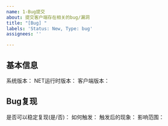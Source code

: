 ```yaml
---
name: 1-Bug提交
about: 提交客户端存在相关的bug/漏洞
title: "[Bug] "
labels: 'Status: New, Type: bug'
assignees: ''

---
```


## 基本信息
系统版本：
NET运行时版本：
客户端版本：

## Bug复现
是否可以稳定复现(是/否)：
如何触发：
触发后的现象：
影响范围：

<!-- (我是一个填写示例，可删除)
标题：[Bug] 使用中文输入法打字会导致客户端闪退

## 基本信息
系统版本：Windows11 24H2 x64 26100.4770
NET运行时版本：6.0.36 x64
客户端版本：1.5.1.28

## Bug复现
是否可以稳定复现(是/否)：是
如何触发：在联机大厅创建房间的输入框内输入任意中文
触发后的现象：客户端崩溃
影响范围：客户端所有包含输入框的地方
-->
